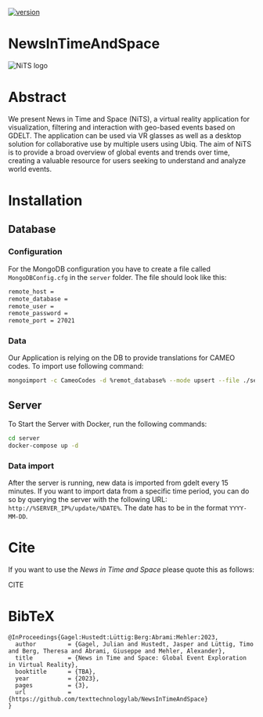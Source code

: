 [![version](https://img.shields.io/github/license/texttechnologylab/NewsInTimeAndSpace)]()

# NewsInTimeAndSpace
![NiTS logo](https://github.com/texttechnologylab/NewsInTimeAndSpace/assets/8282694/11cc5dc4-242b-4d70-a538-2f89f94039db)

# Abstract
We present News in Time and Space (NiTS), a virtual reality application for visualization, filtering and interaction with geo-based
events based on GDELT. The application can be used via VR glasses as well as a desktop solution for collaborative use by multiple
users using Ubiq. The aim of NiTS is to provide a broad overview of global events and trends over time, creating a valuable resource
for users seeking to understand and analyze world events.
<!--The application ’NiTS’, ’News in Time and Space’, filters news report information from the GDELT database and visualizes it on a
globe in either Virtual Reality or a desktop-designed version. This can be explored by a single user, but also includes support of adding
a multi-person extension. Our aim is to provide a comprehensive picture of global events and trends over time making it a valuable
resource to users seeking to understand and analyze world events.-->

# Installation

## Database

### Configuration

For the MongoDB configuration you have to create a file called `MongoDBConfig.cfg` in the `server` folder. The file should look like this:

```bash
remote_host = 
remote_database = 
remote_user = 
remote_password = 
remote_port = 27021
```

### Data
Our Application is relying on the DB to provide translations for CAMEO codes. To import use following command:

```bash
mongoimport -c CameoCodes -d %remot_database% --mode upsert --file ./server/EventCameoCodes.json --jsonArray
```
## Server

To Start the Server with Docker, run the following commands:

```bash 
cd server
docker-compose up -d
```
### Data import

After the server is running, new data is imported from gdelt every 15 minutes. If you want to import data from a specific time period, you can do so by querying the server with the following URL: `http://%SERVER_IP%/update/%DATE%`. The date has to be in the format `YYYY-MM-DD`. 

# Cite
If you want to use the *News in Time and Space* please quote this as follows:

CITE

# BibTeX
```
@InProceedings{Gagel:Hustedt:Lüttig:Berg:Abrami:Mehler:2023,
  author         = {Gagel, Julian and Hustedt, Jasper and Lüttig, Timo and Berg, Theresa and Abrami, Giuseppe and Mehler, Alexander},
  title          = {News in Time and Space: Global Event Exploration in Virtual Reality},
  booktitle      = {TBA},
  year           = {2023},
  pages          = {3},
  url            = {https://github.com/texttechnologylab/NewsInTimeAndSpace}
}

```
